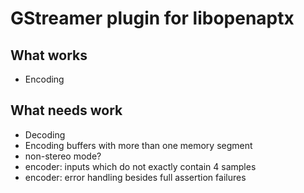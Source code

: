 # GStreamer plugin for libopenaptx

## What works

* Encoding

## What needs work

* Decoding
* Encoding buffers with more than one memory segment
* non-stereo mode?
* encoder: inputs which do not exactly contain 4 samples
* encoder: error handling besides full assertion failures
